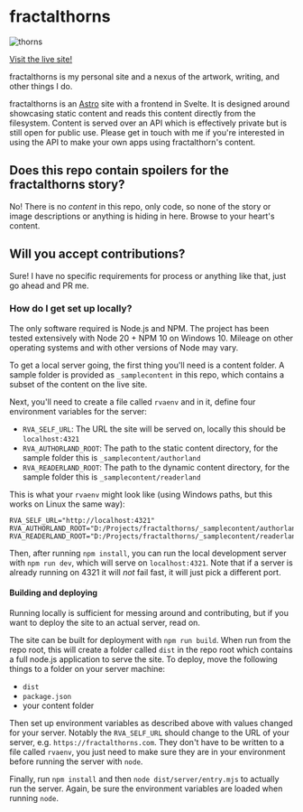 # fractalthorns

![thorns](https://github.com/pierce-smith1/fractalthorns/assets/50504215/884c35c6-7640-4a78-b1d2-5e430c4fa6aa)

[Visit the live site!](https://fractalthorns.com/)

fractalthorns is my personal site and a nexus of the artwork, writing, and other things I do.

fractalthorns is an [Astro](https://astro.build/) site with a frontend in Svelte. It is designed around showcasing static content and reads this content directly from the filesystem. Content is served over an API which is effectively private but is still open for public use. Please get in touch with me if you're interested in using the API to make your own apps using fractalthorn's content.

## Does this repo contain spoilers for the fractalthorns story?

No! There is no _content_ in this repo, only code, so none of the story or image descriptions or anything is hiding in here. Browse to your heart's content.

## Will you accept contributions?

Sure! I have no specific requirements for process or anything like that, just go ahead and PR me.

### How do I get set up locally?

The only software required is Node.js and NPM. The project has been tested extensively with Node 20 + NPM 10 on Windows 10. Mileage on other operating systems and with other versions of Node may vary.

To get a local server going, the first thing you'll need is a content folder. A sample folder is provided as `_samplecontent` in this repo, which contains a subset of the content on the live site.

Next, you'll need to create a file called `rvaenv` and in it, define four environment variables for the server:
* `RVA_SELF_URL`: The URL the site will be served on, locally this should be `localhost:4321`
* `RVA_AUTHORLAND_ROOT`: The path to the static content directory, for the sample folder this is `_samplecontent/authorland`
* `RVA_READERLAND_ROOT`: The path to the dynamic content directory, for the sample folder this is `_samplecontent/readerland`

This is what your `rvaenv` might look like (using Windows paths, but this works on Linux the same way):

```
RVA_SELF_URL="http://localhost:4321"
RVA_AUTHORLAND_ROOT="D:/Projects/fractalthorns/_samplecontent/authorland"
RVA_READERLAND_ROOT="D:/Projects/fractalthorns/_samplecontent/readerland"
```

Then, after running `npm install`, you can run the local development server with `npm run dev`, which will serve on `localhost:4321`. Note that if a server is already running on 4321 it will _not_ fail fast, it will just pick a different port.

#### Building and deploying

Running locally is sufficient for messing around and contributing, but if you want to deploy the site to an actual
server, read on.

The site can be built for deployment with `npm run build`. When run from the repo root, this will create a folder called `dist` in the repo root which contains a full node.js application to serve the site. To deploy, move the following things to a folder on your server machine:

* `dist`
* `package.json`
* your content folder

Then set up environment variables as described above with values changed for your server. Notably the `RVA_SELF_URL` should change to the URL of your server, e.g. `https://fractalthorns.com`. They don't have to be written to a file called `rvaenv`, you just need to make sure they are in your environment before running the server with `node`.

Finally, run `npm install` and then `node dist/server/entry.mjs` to actually run the server. Again, be sure the environment variables are loaded when running `node`.



